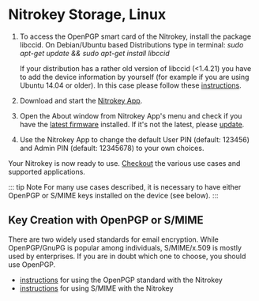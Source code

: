 # Nitrokey Storage, Linux

1. To access the OpenPGP smart card of the Nitrokey, install the package libccid.
On Debian/Ubuntu based Distributions type in terminal: *sudo apt-get update && sudo apt-get install libccid*

    If your distribution has a rather old version of libccid (<1.4.21) you have to add the device information by yourself (for example if you are using Ubuntu 14.04 or older). In this case please follow these [instructions](https://www.nitrokey.com/documentation/frequently-asked-questions-faq#latest-device-driver-missing-on-older-linux-distribution).

2. Download and start the [Nitrokey App](https://www.nitrokey.com/download).
3. Open the About window from Nitrokey App's menu and check if you have the [latest firmware](https://github.com/Nitrokey/nitrokey-storage-firmware/releases) installed. If it's not the latest, please [update](https://docs.nitrokey.com/storage/linux/firmware-update.html).
4. Use the Nitrokey App to change the default User PIN (default: 123456) and Admin PIN (default: 12345678) to your own choices.

Your Nitrokey is now ready to use. [Checkout](https://www.nitrokey.com/documentation/applications) the various use cases and supported applications.

::: tip Note
For many use cases described, it is necessary to have either 
OpenPGP or S/MIME keys installed on the device (see below).
:::
## Key Creation with OpenPGP or S/MIME
There are two widely used standards for email encryption. While OpenPGP/GnuPG is popular among individuals, S/MIME/x.509 is mostly used by enterprises. If you are in doubt which one to choose, you should use OpenPGP.

- [instructions](https://docs.nitrokey.com/storage/linux/openpgp-email-encryption.html) for using the OpenPGP standard with the Nitrokey
- [instructions](https://docs.nitrokey.com/storage/linux/smime-email-encryption.html) for using S/MIME with the Nitrokey

